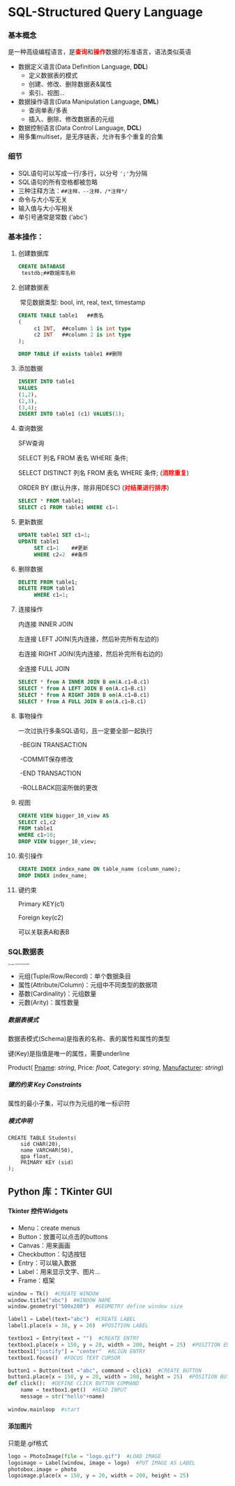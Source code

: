 # SQL-Structured Query Language

### 基本概念

是一种高级编程语言，是<span style = 'color:red'>**查询**</span>和<span style = 'color:red'>**操作**</span>数据的标准语言，语法类似英语

- 数据定义语言(Data Definition Language, **DDL**)
  - 定义数据表的模式
  - 创建、修改、删除数据表&属性
  - 索引、视图...
- 数据操作语言(Data Manipulation Language, **DML**)
  - 查询单表/多表
  - 插入、删除、修改数据表的元组
- 数据控制语言(Data Control Language, **DCL**)
- 用多集multiset，是无序链表，允许有多个重复的合集



### 细节

- SQL语句可以写成一行/多行，以分号 `';'`为分隔
- SQL语句的所有空格都被忽略
- 三种注释方法：`##注释，--注释，/*注释*/`
- 命令与大小写无关
- 输入值与大小写相关
- 单引号通常是常数 (‘abc')



### 基本操作：

1. 创建数据库

   ```sql
   CREATE DATABASE
   	testdb;##数据库名称
   ```

   

2. 创建数据表

   ​	常见数据类型: bool, int, real, text, timestamp

   ```sql
   CREATE TABLE table1   ##表名
   (
   		c1 INT,  ##column 1 is int type
   		c2 INT   ##column 2 is int type
   );
   
   DROP TABLE if exists table1 ##删除
   ```

   

3. 添加数据

   ```sql
   INSERT INTO table1
   VALUES
   (1,2),
   (2,3),
   (3,4);
   INSERT INTO table1 (c1) VALUES(1);
   ```

   

4. 查询数据

   SFW查询

   SELECT 列名 FROM 表名 WHERE 条件;

   SELECT DISTINCT 列名 FROM 表名 WHERE 条件; (<span style = 'color:red'>**消除重复**</span>)

   ORDER BY (默认升序，除非用DESC)  (<span style = 'color:red'>**对结果进行排序**</span>)

   ```sql
   SELECT * FROM table1;
   SELECT c1 FROM table1 WHERE c1=1
   ```

   

5. 更新数据

   ```sql
   UPDATE table1 SET c1=1;
   UPDATE table1
   		SET c1=1	##更新
   		WHERE c2=2  ##条件
   ```

   

6. 删除数据

   ```sql
   DELETE FROM table1;
   DELETE FROM table1
   		WHERE c1=1;
   ```

   

7. 连接操作

   内连接 INNER JOIN

   左连接 LEFT JOIN(先内连接，然后补完所有左边的)

   右连接 RIGHT JOIN(先内连接，然后补完所有右边的)

   全连接 FULL JOIN

   ```sql
   SELECT * from A INNER JOIN B on(A.c1=B.c1)
   SELECT * from A LEFT JOIN B on(A.c1=B.c1)
   SELECT * from A RIGHT JOIN B on(A.c1=B.c1)
   SELECT * from A FULL JOIN B on(A.c1=B.c1)
   ```

   

8. 事物操作

   一次过执行多条SQL语句，且一定要全部一起执行

   ​	-BEGIN TRANSACTION

   ​	-COMMIT保存修改

   ​	-END TRANSACTION

   ​	-ROLLBACK回滚所做的更改

   

9. 视图

   ```sql
   CREATE VIEW bigger_10_view AS
   SELECT c1,c2
   FROM table1
   WHERE c1>10;
   DROP VIEW bigger_10_view;
   ```

   

10. 索引操作

    ```sql
    CREATE INDEX index_name ON table_name (column_name);
    DROP INDEX index_name;	
    ```

    

11. 键约束

    Primary KEY(c1)

    Foreign key(c2)

    可以关联表A和表B



### SQL数据表

<img src="https://i.imgur.com/enRoRxp.png" alt="image-20211013234039915" style="zoom: 25%;" />

- 元组(Tuple/Row/Record)：单个数据条目
- 属性(Attribute/Column)：元组中不同类型的数据项
- 基数(Cardinality)：元组数量
- 元数(Arity)：属性数量



##### 数据表模式

数据表模式(Schema)是指表的名称、表的属性和属性的类型

键(Key)是指值是唯一的属性，需要underline

Product( <u>Pname</u>: *string*, Price: *float*, Category: *string*, <u>Manufacturer</u>: *string*)



##### 键的约束 Key Constraints

属性的最小子集，可以作为元组的唯一标识符



##### 模式申明

```
CREATE TABLE Students(
	sid CHAR(20),
	name VARCHAR(50),
	gpa float,
	PRIMARY KEY (sid)
);
```





## Python 库：TKinter GUI

#### Tkinter 控件Widgets

- Menu：create menus
- Button：放置可以点击的buttons
- Canvas：用来画画
- Checkbutton：勾选按钮
- Entry：可以输入数据
- Label：用来显示文字、图片...
- Frame：框架



```python
window = Tk()  #CREATE WINDOW
window.title("abc")  #WINDOW NAME
window.geometry("500x200")  #GEOMETRY define window size

label1 = Label(text="abc")  #CREATE LABEL
label1.place(x = 30, y = 20)  #POSITION LABEL

textbox1 = Entry(text = "")  #CREATE ENTRY
textbox1.place(x = 150, y = 20, width = 200, height = 25)  #POSITION ENTRY
textbox1["justify"] = "center"  #ALIGN ENTRY
textbox1.focus()  #FOCUS TEXT CURSOR

button1 = Button(text ="abc", command = click)  #CREATE BUTTON
button1.place(x = 150, y = 20, width = 200, height = 25)  #POSITION BUTTON
def click():  #DEFINE CLICK BUTTON COMMAND
    name = textbox1.get()  #READ INPUT
    message = str("hello"+name)
    
window.mainloop  #start
```



#### 添加图片

只能是.gif格式

```python
logo = PhotoImage(file = "logo.gif")  #LOAD IMAGE
logoimage = Label(window, image = logo)  #PUT IMAGE AS LABEL
photobox.image = photo  
logoimage.place(x = 150, y = 20, width = 200, height = 25)
```

